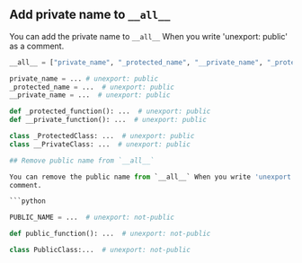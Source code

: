 ## Add private name to `__all__`

You can add the private name to `__all__` When you write 'unexport: public' as a
comment.

````python
__all__ = ["private_name", "_protected_name", "__private_name", "_protected_function", "__private_function", "_ProtectedClass", "__PrivateClass"]

private_name = ... # unexport: public
_protected_name = ...  # unexport: public
__private_name = ...  # unexport: public

def _protected_function(): ...  # unexport: public
def __private_function(): ...  # unexport: public

class _ProtectedClass: ...  # unexport: public
class __PrivateClass: ...  # unexport: public

## Remove public name from `__all__`

You can remove the public name from `__all__` When you write 'unexport: not-public' as a
comment.

```python

PUBLIC_NAME = ...  # unexport: not-public

def public_function(): ...  # unexport: not-public

class PublicClass:...  # unexport: not-public

````
